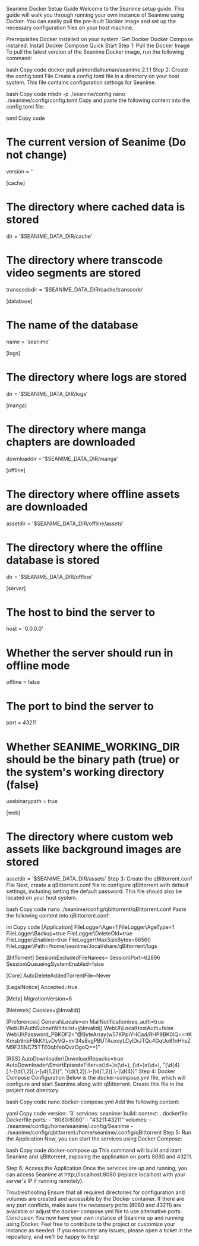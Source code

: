 Seanime Docker Setup Guide
Welcome to the Seanime setup guide. This guide will walk you through running your own instance of Seanime using Docker. You can easily pull the pre-built Docker image and set up the necessary configuration files on your host machine.

Prerequisites
Docker installed on your system. Get Docker
Docker Compose installed. Install Docker Compose
Quick Start
Step 1: Pull the Docker Image
To pull the latest version of the Seanime Docker image, run the following command:

bash
Copy code
docker pull primordialhuman/seanime:2.1.1
Step 2: Create the config.toml File
Create a config.toml file in a directory on your host system. This file contains configuration settings for Seanime.

bash
Copy code
mkdir -p ./seanime/config
nano ./seanime/config/config.toml
Copy and paste the following content into the config.toml file:

toml
Copy code
# The current version of Seanime (Do not change)
version = ''

[cache]
# The directory where cached data is stored
dir = '$SEANIME_DATA_DIR/cache'
# The directory where transcode video segments are stored
transcodedir = '$SEANIME_DATA_DIR/cache/transcode'

[database]
# The name of the database
name = 'seanime'

[logs]
# The directory where logs are stored
dir = '$SEANIME_DATA_DIR/logs'

[manga]
# The directory where manga chapters are downloaded
downloaddir = '$SEANIME_DATA_DIR/manga'

[offline]
# The directory where offline assets are downloaded
assetdir = '$SEANIME_DATA_DIR/offline/assets'
# The directory where the offline database is stored
dir = '$SEANIME_DATA_DIR/offline'

[server]
# The host to bind the server to
host = '0.0.0.0'
# Whether the server should run in offline mode
offline = false
# The port to bind the server to
port = 43211
# Whether SEANIME_WORKING_DIR should be the binary path (true) or the system's working directory (false)
usebinarypath = true

[web]
# The directory where custom web assets like background images are stored
assetdir = '$SEANIME_DATA_DIR/assets'
Step 3: Create the qBittorrent.conf File
Next, create a qBittorrent.conf file to configure qBittorrent with default settings, including setting the default password. This file should also be located on your host system.

bash
Copy code
nano ./seanime/config/qbittorrent/qBittorrent.conf
Paste the following content into qBittorrent.conf:

ini
Copy code
[Application]
FileLogger\Age=1
FileLogger\AgeType=1
FileLogger\Backup=true
FileLogger\DeleteOld=true
FileLogger\Enabled=true
FileLogger\MaxSizeBytes=66560
FileLogger\Path=/home/seanime/.local/share/qBittorrent/logs

[BitTorrent]
Session\ExcludedFileNames=
Session\Port=62896
Session\QueueingSystemEnabled=false

[Core]
AutoDeleteAddedTorrentFile=Never

[LegalNotice]
Accepted=true

[Meta]
MigrationVersion=6

[Network]
Cookies=@Invalid()

[Preferences]
General\Locale=en
MailNotification\req_auth=true
WebUI\AuthSubnetWhitelist=@Invalid()
WebUI\LocalHostAuth=false
WebUI\Password_PBKDF2="@ByteArray(w57KPpiYHCad/RHP9BK0IQ==:tKKmsb9nbF6kK/ILvDvVQ+mr34s8vgPBUTAuxoyLCylDrJTQc4GqUo81nHhsZM9F3SNC75TTE0qbfebQvzOgoQ==)"

[RSS]
AutoDownloader\DownloadRepacks=true
AutoDownloader\SmartEpisodeFilter=s(\\d+)e(\\d+), (\\d+)x(\\d+), "(\\d{4}[.\\-]\\d{1,2}[.\\-]\\d{1,2})", "(\\d{1,2}[.\\-]\\d{1,2}[.\\-]\\d{4})"
Step 4: Docker Compose Configuration
Below is the docker-compose.yml file, which will configure and start Seanime along with qBittorrent. Create this file in the project root directory.

bash
Copy code
nano docker-compose.yml
Add the following content:

yaml
Copy code
version: '3'
services:
  seanime:
    build:
      context: .
      dockerfile: Dockerfile
    ports:
      - "8080:8080"
      - "43211:43211"
    volumes:
      - ./seanime/config:/home/seanime/.config/Seanime
      - ./seanime/config/qbittorrent:/home/seanime/.config/qBittorrent
Step 5: Run the Application
Now, you can start the services using Docker Compose:

bash
Copy code
docker-compose up
This command will build and start Seanime and qBittorrent, exposing the application on ports 8080 and 43211.

Step 6: Access the Application
Once the services are up and running, you can access Seanime at http://localhost:8080 (replace localhost with your server's IP if running remotely).

Troubleshooting
Ensure that all required directories for configuration and volumes are created and accessible by the Docker container.
If there are any port conflicts, make sure the necessary ports (8080 and 43211) are available or adjust the docker-compose.yml file to use alternative ports.
Conclusion
You now have your own instance of Seanime up and running using Docker. Feel free to contribute to the project or customize your instance as needed. If you encounter any issues, please open a ticket in the repository, and we’ll be happy to help!

